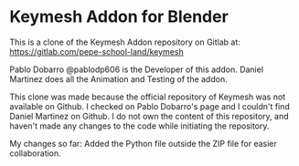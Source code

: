 # Keymesh Addon for Blender

This is a clone of the Keymesh Addon repository on Gitlab at: https://gitlab.com/pepe-school-land/keymesh

Pablo Dobarro @pablodp606 is the Developer of this addon. Daniel Martinez does all the Animation and Testing of the addon.

This clone was made because the official repository of Keymesh was not available on Github. I checked on Pablo Dobarro's page and I couldn't find Daniel Martinez on Github. I do not own the content of this repository, and haven't made any changes to the code while initiating the repository.

My changes so far: Added the Python file outside the ZIP file for easier collaboration.